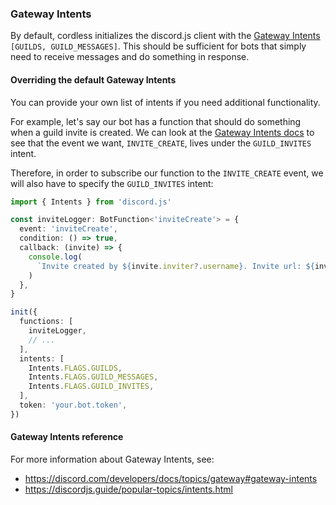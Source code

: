 ### Gateway Intents

By default, cordless initializes the discord.js client with the [Gateway Intents](https://discord.com/developers/docs/topics/gateway#gateway-intents) `[GUILDS, GUILD_MESSAGES]`. This should be sufficient for bots that simply need to receive messages and do something in response.

#### Overriding the default Gateway Intents

You can provide your own list of intents if you need additional functionality.

For example, let's say our bot has a function that should do something when a guild invite is created. We can look at the [Gateway Intents docs](https://discord.com/developers/docs/topics/gateway#gateway-intents) to see that the event we want, `INVITE_CREATE`, lives under the `GUILD_INVITES` intent.

Therefore, in order to subscribe our function to the `INVITE_CREATE` event, we will also have to specify the `GUILD_INVITES` intent:

```ts
import { Intents } from 'discord.js'

const inviteLogger: BotFunction<'inviteCreate'> = {
  event: 'inviteCreate',
  condition: () => true,
  callback: (invite) => {
    console.log(
      `Invite created by ${invite.inviter?.username}. Invite url: ${invite.url}`,
    )
  },
}

init({
  functions: [
    inviteLogger,
    // ...
  ],
  intents: [
    Intents.FLAGS.GUILDS,
    Intents.FLAGS.GUILD_MESSAGES,
    Intents.FLAGS.GUILD_INVITES,
  ],
  token: 'your.bot.token',
})
```

#### Gateway Intents reference

For more information about Gateway Intents, see:

- https://discord.com/developers/docs/topics/gateway#gateway-intents
- https://discordjs.guide/popular-topics/intents.html
